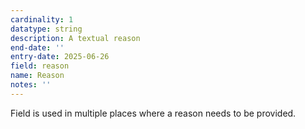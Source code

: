 ```yaml
---
cardinality: 1
datatype: string
description: A textual reason
end-date: ''
entry-date: 2025-06-26
field: reason
name: Reason
notes: ''
---
```


Field is used in multiple places where a reason needs to be provided.